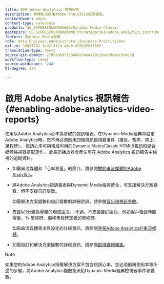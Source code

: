 ```yaml
---
title: 啟用 Adobe Analytics 視訊報告
description: 瞭解如何啟用Adobe Analytics視訊報告。
contentOwner: admin
content-type: reference
products: SG_EXPERIENCEMANAGER/Dynamic-Media-Classic
geptopics: SG_SCENESEVENONDEMAND_PK/categories/adobe_analytics_instrumentation_kit
feature: Dynamic Media經典
role: Data Engineer,Administrator,Business Practitioner
exl-id: 9d017742-1ed2-411d-a8a6-438102bf1557
translation-type: tm+mt
source-git-commit: 27d9a9b9f158846b54e4318119aec9e4dc9c4c0d
workflow-type: tm+mt
source-wordcount: '244'
ht-degree: 17%

---
```


# 啟用 Adobe Analytics 視訊報告{#enabling-adobe-analytics-video-reports}

使用以Adobe Analytics心率為基礎的視訊報表，在Dynamic Media經典中設定Adobe Analytics時，您不再必須啟用四個視訊檢視器事件（播放、暫停、停止、里程碑）。 視訊心率可與現成可用的Dynamic MediaClassic HTML5視訊和混合媒體檢視器搭配運作。 此視訊播放器會產生可在 Adobe Analytics 視訊報告中檢視的追蹤資料。

* 如需串流媒體和「心率測量」的簡介，請參閱[關於串流媒體的Adobe Analytics](https://experienceleague.adobe.com/docs/media-analytics/using/media-overview.html#about-adobe-analytics-for-streaming-media)。

* 將Adobe Analytics視訊報表與Dynamic Media經典整合，可支援解決方案變數，但不支援自訂變數。

   如需解決方案變數和自訂變數的詳細資訊，請參閱[音訊和視訊參數](https://experienceleague.adobe.com/docs/media-analytics/using/metrics-and-metadata/audio-video-parameters.html#metrics-and-metadata)。

* 支援以1分鐘為增量的現成區段。 不過，不支援自訂區段，例如客戶根據時間增量、% 里程碑、偏移里程碑定義的里程碑。

   如需串流媒體需求與設定的詳細資訊，請參閱[測量Adobe Analytics的串流媒體](https://experienceleague.adobe.com/docs/media-analytics/using/media-overview.html)。

* 如需自訂和解決方案變數的詳細資訊，請參閱[啟用媒體報表](https://experienceleague.adobe.com/docs/media-analytics/using/media-reports/media-reports-enable.html?lang=en#media-reports)。

>[!NOTE]
>
>如果您的Adobe Analytics授權解決方案不包含視訊心率，您必須繼續使用本章所述的步驟，將Adobe Analytics變數指派給Dynamic Media經典檢視器事件和變數。
